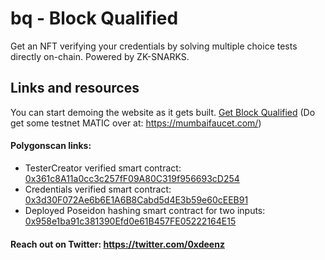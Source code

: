# bq - Block Qualified
Get an NFT verifying your credentials by solving multiple choice tests directly on-chain. 
Powered by ZK-SNARKS.

## Links and resources

You can start demoing the website as it gets built.
[Get Block Qualified](https://blockqualified.netlify.app/)
(Do get some testnet MATIC over at: https://mumbaifaucet.com/)

#### Polygonscan links:
- TesterCreator verified smart contract: [0x361c8A11a0cc3c257fF09A80C319f956693cD254](https://mumbai.polygonscan.com/address/0x361c8A11a0cc3c257fF09A80C319f956693cD254#code)
- Credentials verified smart contract: [0x3d30F072Ae6b6E1A6B8Cabd5d4E3b59e60cEEB91](https://mumbai.polygonscan.com/address/0x3d30F072Ae6b6E1A6B8Cabd5d4E3b59e60cEEB91#code)
- Deployed Poseidon hashing smart contract for two inputs: [0x958e1ba91c381390Efd0e61B457FE05222164E15](https://mumbai.polygonscan.com/address/0x958e1ba91c381390Efd0e61B457FE05222164E15#code)

#### Reach out on Twitter: https://twitter.com/0xdeenz
